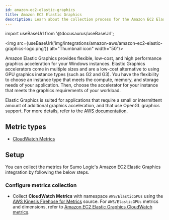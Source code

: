 ```yaml
---
id: amazon-ec2-elastic-graphics
title: Amazon EC2 Elastic Graphics
description: Learn about the collection process for the Amazon EC2 Elastic Graphics service.
---
```


import useBaseUrl from '@docusaurus/useBaseUrl';

<img src={useBaseUrl('img/integrations/amazon-aws/amazon-ec2-elastic-graphics-logo.png')} alt="Thumbnail icon" width="50"/>

Amazon Elastic Graphics provides flexible, low-cost, and high performance graphics acceleration for your Windows instances. Elastic Graphics accelerators come in multiple sizes and are a low-cost alternative to using GPU graphics instance types (such as G2 and G3). You have the flexibility to choose an instance type that meets the compute, memory, and storage needs of your application. Then, choose the accelerator for your instance that meets the graphics requirements of your workload.

Elastic Graphics is suited for applications that require a small or intermittent amount of additional graphics acceleration, and that use OpenGL graphics support. For more details, refer to the [AWS documentation](https://docs.aws.amazon.com/AWSEC2/latest/WindowsGuide/elastic-graphics.html).

## Metric types
* [CloudWatch Metrics](https://docs.aws.amazon.com/AWSEC2/latest/WindowsGuide/elastic-graphics-cloudwatch.html)


## Setup
You can collect the metrics for Sumo Logic's Amazon EC2 Elastic Graphics integration by following the below steps.

### Configure metrics collection
* Collect **CloudWatch Metrics** with namespace `AWS/ElasticGPUs` using the [AWS Kinesis Firehose for Metrics](/docs/send-data/hosted-collectors/amazon-aws/aws-kinesis-firehose-metrics-source/) source. For `AWS/ElasticGPUs` metrics and dimensions, refer to [Amazon EC2 Elastic Graphics CloudWatch metrics](https://docs.aws.amazon.com/AWSEC2/latest/WindowsGuide/elastic-graphics-cloudwatch.html).